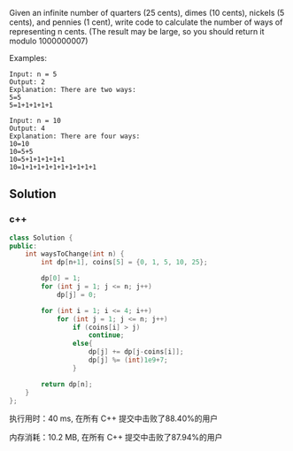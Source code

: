 Given an infinite number of quarters (25 cents), dimes (10 cents), nickels (5 cents), and pennies (1 cent), write code to calculate the number of ways of representing n cents. (The result may be large, so you should return it modulo 1000000007)



Examples:

```
Input: n = 5
Output: 2
Explanation: There are two ways:
5=5
5=1+1+1+1+1

Input: n = 10
Output: 4
Explanation: There are four ways:
10=10
10=5+5
10=5+1+1+1+1+1
10=1+1+1+1+1+1+1+1+1+1
```

## Solution

### c++

```c++
class Solution {
public:
    int waysToChange(int n) {
        int dp[n+1], coins[5] = {0, 1, 5, 10, 25};

        dp[0] = 1;
        for (int j = 1; j <= n; j++)
            dp[j] = 0;

        for (int i = 1; i <= 4; i++)
            for (int j = 1; j <= n; j++)
                if (coins[i] > j) 
                    continue;
                else{
                    dp[j] += dp[j-coins[i]];
                    dp[j] %= (int)1e9+7;
                }

        return dp[n];
    }
};
```

执行用时：40 ms, 在所有 C++ 提交中击败了88.40%的用户

内存消耗：10.2 MB, 在所有 C++ 提交中击败了87.94%的用户